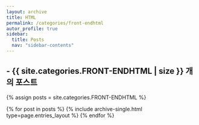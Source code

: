 ```yaml
---
layout: archive
title: HTML
permalink: /categories/front-endhtml
autor_profile: true
sidebar:
  title: Posts
  nav: "sidebar-contents"
---
```


## - {{ site.categories.FRONT-ENDHTML | size }} 개의 포스트

{% assign posts = site.categories.FRONT-ENDHTML %}

{% for post in posts %}
{% include archive-single.html type=page.entries_layout %}
{% endfor %}
